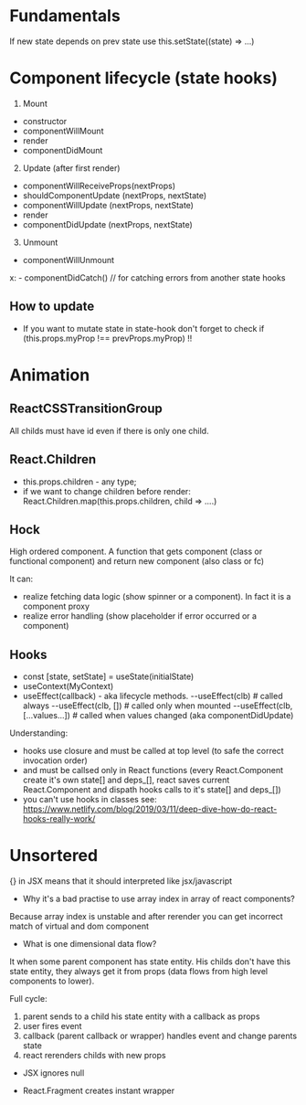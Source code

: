 # Fundamentals

If new state depends on prev state use this.setState((state) => ...)

# Component lifecycle (state hooks)

1. Mount
  - constructor
  - componentWillMount
  - render
  - componentDidMount

2. Update (after first render)
  - componentWillReceiveProps(nextProps)
  - shouldComponentUpdate (nextProps, nextState)
  - componentWillUpdate (nextProps, nextState)
  - render
  - componentDidUpdate (nextProps, nextState)

3. Unmount
  - componentWillUnmount

x: - componentDidCatch() // for catching errors from another state hooks

## How to update
 
- If you want to mutate state in state-hook don't forget to check if (this.props.myProp !== prevProps.myProp) !!

# Animation

## ReactCSSTransitionGroup

All childs must have id even if there is only one child.


## React.Children

- this.props.children - any type;
- if we want to change children before render: React.Children.map(this.props.children, child => ....)


## Hock

High ordered component. A function that gets component (class or functional component) and return new component (also class or fc)

It can: 
- realize fetching data logic (show spinner or a component). In fact it is a component proxy
- realize error handling (show placeholder if error occurred or a component)

## Hooks

- const [state, setState] = useState(initialState)
- useContext(MyContext) 
- useEffect(callback) - aka lifecycle methods. 
    --useEffect(clb) # called always
    --useEffect(clb, []) # called only when mounted
    --useEffect(clb, [...values...]) # called when values changed (aka componentDidUpdate)
    
Understanding: 
- hooks use closure and must be called at top level (to safe the correct invocation order) 
- and must be callsed only in React functions (every React.Component create it's own state[] and deps_[], react saves current React.Component and dispath hooks calls to it's state[] and deps_[])
- you can't use hooks in classes
see: https://www.netlify.com/blog/2019/03/11/deep-dive-how-do-react-hooks-really-work/

# Unsortered

{} in JSX means that it should interpreted like jsx/javascript

- Why it's a bad practise to use array index in array of react components?
 
 Because array index is unstable and after rerender you can get incorrect match of virtual and dom component


 - What is one dimensional data flow?

 It when some parent component has state entity. His childs don't have this state entity, they always get it from props (data flows from high level components to lower).    
 
 Full cycle: 
 1. parent sends to a child his state entity with a callback as props
 2. user fires event
 3. callback (parent callback or wrapper) handles event and change parents state
 4. react rerenders childs with new props

 - JSX ignores null
 
 - React.Fragment creates instant wrapper




